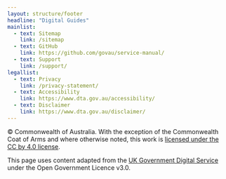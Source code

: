 ```yaml
---
layout: structure/footer
headline: "Digital Guides"
mainlist:
  - text: Sitemap
    link: /sitemap
  - text: GitHub
    link: https://github.com/govau/service-manual/
  - text: Support
    link: /support/
legallist:
  - text: Privacy
    link: /privacy-statement/
  - text: Accessibility
    link: https://www.dta.gov.au/accessibility/
  - text: Disclaimer
    link: https://www.dta.gov.au/disclaimer/
---
```


© Commonwealth of Australia. With the exception of the Commonwealth Coat of Arms and where otherwise noted, this work is [licensed under the CC by 4.0 license](https://creativecommons.org/licenses/by/4.0/).  

This page uses content adapted from the [UK Government Digital Service](https://www.gov.uk/government/organisations/government-digital-service) under the Open Government Licence v3.0.
